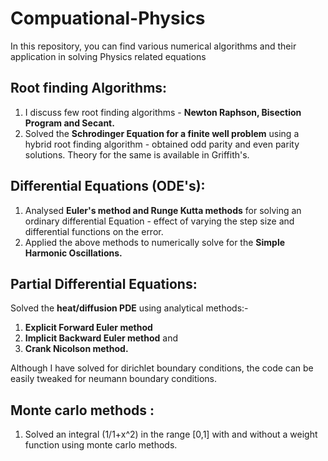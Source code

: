 # Compuational-Physics
In this repository, you can find various numerical algorithms and their application in solving Physics related equations

## Root finding Algorithms: 
1. I discuss few root finding algorithms - **Newton Raphson, Bisection Program and Secant.**
2. Solved the **Schrodinger Equation for a finite well problem** using a hybrid root finding algorithm - obtained odd parity and even parity solutions. Theory for the same is available in Griffith's.

## Differential Equations (ODE's):
1. Analysed **Euler's method and Runge Kutta methods** for solving an ordinary differential Equation - effect of varying the step size and differential functions on the error.
2. Applied the above methods to numerically solve for the **Simple Harmonic Oscillations.**

## Partial Differential Equations:
Solved the **heat/diffusion PDE** using analytical methods:-
1. **Explicit Forward Euler method**
2. **Implicit Backward Euler method** and
3. **Crank Nicolson method.**

Although I have solved for dirichlet boundary conditions, the code can be easily tweaked for neumann boundary conditions. 

## Monte carlo methods :
1. Solved an integral (1/1+x^2) in the range [0,1] with and without a weight function using monte carlo methods.

